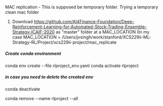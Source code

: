 MAC replication - This is supposed be temporary folder. Trying a temporary
clean mac folder

1. Download
   https://github.com/AI4Finance-Foundation/Deep-Reinforcement-Learning-for-Automated-Stock-Trading-Ensemble-Strategy-ICAIF-2020
as "master" folder at a MAC_LOCATION
(In my case 
MAC_LOCATION = /Users/jvsingh/work/stanford/XCS229ii-ML-Strategy-RL/Project/xcs229ii-project/mac_replicate

##### Create conda environment
conda env create --file rlproject_env.yaml
conda activate rlproject

##### in case you need to delete the created env
conda deactivate

conda remove --name rlproject --all
